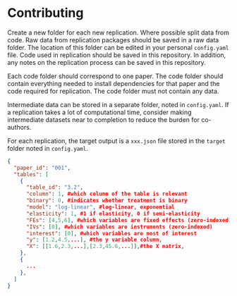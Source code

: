# Contributing

Create a new folder for each new replication.
Where possible split data from code. 
Raw data from replication packages should be saved in a raw data folder.
The location of this folder can be edited in your personal `config.yaml` file.
Code used in replication should be saved in this repository.
In addition, any notes on the replication process can be saved in this repository.

Each code folder should correspond to one paper.
The code folder should contain everything needed to install dependencies for that paper and the code required for replication.
The code folder must not contain any data.

Intermediate data can be stored in a separate folder, noted in `config.yaml`.
If a replication takes a lot of computational time, consider making intermediate datasets near to completion to reduce the burden for co-authors.

For each replication, the target output is a `xxx.json` file stored in the `target` folder noted in `config.yaml`. 

```json
{
  "paper_id": "001",
  "tables": [
    {
      "table_id": "3.2",
      "column": 1, #which column of the table is relevant
      "binary": 0, #indicates whether treatment is binary
      "model": "log-linear", #log-linear, exponential
      "elasticity": 1, #1 if elasticity, 0 if semi-elasticity
      "FEs": [4,5,6], #which variables are fixed effects (zero-indexed)
      "IVs": [8], #which variables are instruments (zero-indexed)
      "interest": [0], #which variables are most of interest
      "y": [1.2,4.5,...], #the y variable column,
      "X": [[1.6,2.3,...],[2.3,45.6,...]],#the X matrix,
    },
    {
      ...
    },
  ]
}


```

